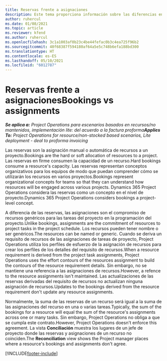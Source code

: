 ```yaml
---
title: Reservas frente a asignaciones
description: Este tema proporciona información sobre las diferencias entre las reservas de recursos y las asignaciones de recursos.
author: ruhercul
ms.date: 01/08/2021
ms.topic: article
ms.reviewer: kfend
ms.author: ruhercul
ms.openlocfilehash: 3c1a1003af0b23c4be44fefac0b3c4ea725f96b2
ms.sourcegitcommit: 40f68387f594180af64a5e5c748b6efa188bd300
ms.translationtype: HT
ms.contentlocale: es-ES
ms.lasthandoff: 05/10/2021
ms.locfileid: "6012787"
---
```

# <a name="bookings-vs-assignments"></a><span data-ttu-id="51264-103">Reservas frente a asignaciones</span><span class="sxs-lookup"><span data-stu-id="51264-103">Bookings vs assignments</span></span>

<span data-ttu-id="51264-104">_**Se aplica a:** Project Operations para escenarios basados en recursos/no mantenidos, implementación lite: del acuerdo a la factura proforma_</span><span class="sxs-lookup"><span data-stu-id="51264-104">_**Applies To:** Project Operations for resource/non-stocked based scenarios, Lite deployment - deal to proforma invoicing_</span></span>

<span data-ttu-id="51264-105">Las reservas son la asignación manual o automática de recursos a un proyecto.</span><span class="sxs-lookup"><span data-stu-id="51264-105">Bookings are the hard or soft allocation of resources to a project.</span></span> <span data-ttu-id="51264-106">Las reservas en firme consumen la capacidad de un recurso.</span><span class="sxs-lookup"><span data-stu-id="51264-106">Hard bookings consume a resource's capacity.</span></span> <span data-ttu-id="51264-107">Las reservas representan conceptos organizativos para los equipos de modo que puedan comprender cómo se utilizarán los recursos en varios proyectos.</span><span class="sxs-lookup"><span data-stu-id="51264-107">Bookings represent organizational concepts for teams so that they can understand how resources will be engaged across various projects.</span></span> <span data-ttu-id="51264-108">Dynamics 365 Project Operations considera las reservas como un concepto en el nivel de proyecto.</span><span class="sxs-lookup"><span data-stu-id="51264-108">Dynamics 365 Project Operations considers bookings a project-level concept.</span></span> 

<span data-ttu-id="51264-109">A diferencia de las reservas, las asignaciones son el compromiso de recursos genéricos para las tareas del proyecto en la programación del proyecto.</span><span class="sxs-lookup"><span data-stu-id="51264-109">Unlike bookings, assignments are the commitment of resources to project tasks in the project schedule.</span></span> <span data-ttu-id="51264-110">Los recursos pueden tener nombre o ser genéricos.</span><span class="sxs-lookup"><span data-stu-id="51264-110">The resources can be named or generic.</span></span>  <span data-ttu-id="51264-111">Cuando se deriva un requisito de recursos de las asignaciones de tareas de proyecto, Project Operations utiliza los perfiles de esfuerzo de la asignación de recursos para crear los perfiles de los detalles del requisito de recursos.</span><span class="sxs-lookup"><span data-stu-id="51264-111">When a resource requirement is derived from the project task assignments, Project Operations uses the effort contours of the resources assignment to build the contours of the resource requirement details.</span></span> <span data-ttu-id="51264-112">Sin embargo, no se mantiene una referencia a las asignaciones de recursos.</span><span class="sxs-lookup"><span data-stu-id="51264-112">However, a refence to the resource assignments isn't maintained.</span></span> <span data-ttu-id="51264-113">Las actualizaciones de las reservas derivadas del requisito de recursos no actualizan ninguna asignación de recursos.</span><span class="sxs-lookup"><span data-stu-id="51264-113">Updates to the bookings derived from the resource requirement don't update any resource assignments.</span></span>

<span data-ttu-id="51264-114">Normalmente, la suma de las reservas de un recurso será igual a la suma de las asignaciones del recurso en una o varias tareas.</span><span class="sxs-lookup"><span data-stu-id="51264-114">Typically, the sum of the bookings for a resource will equal the sum of the resource's assignments across one or many tasks.</span></span> <span data-ttu-id="51264-115">Sin embargo, Project Operations no obliga a que se cumpla este contrato.</span><span class="sxs-lookup"><span data-stu-id="51264-115">However, Project Operations doesn't enforce this agreement.</span></span> <span data-ttu-id="51264-116">La vista **Conciliación** muestra los lugares de un jefe de proyecto donde las reservas y asignaciones de un recurso no coinciden.</span><span class="sxs-lookup"><span data-stu-id="51264-116">The **Reconciliation** view shows the Project manager places where a resource's bookings and assignments don't agree.</span></span>




[!INCLUDE[footer-include](../includes/footer-banner.md)]